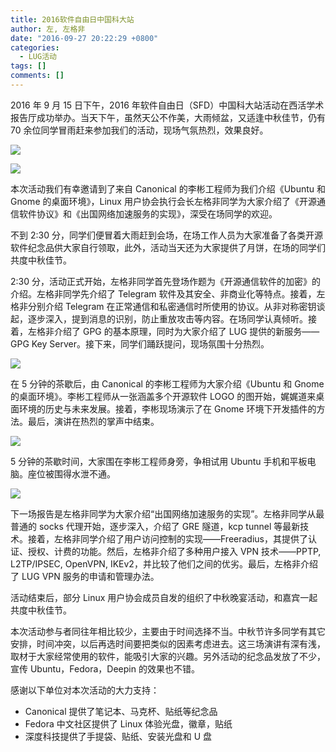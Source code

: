 ```yaml
---
title: 2016软件自由日中国科大站
author: 左, 左格非
date: "2016-09-27 20:22:29 +0800"
categories:
  - LUG活动
tags: []
comments: []
---
```


2016 年 9 月 15 日下午，2016 年软件自由日（SFD）中国科大站活动在西活学术报告厅成功举办。当天下午，虽然天公不作美，大雨倾盆，又适逢中秋佳节，仍有 70 余位同学冒雨赶来参加我们的活动，现场气氛热烈，效果良好。

![](https://ftp.lug.ustc.edu.cn/wp-content/uploads/2016/09/people-shrinked.jpg)

![](https://ftp.lug.ustc.edu.cn/wp-content/uploads/2016/09/图1-shrinked.jpg)

本次活动我们有幸邀请到了来自 Canonical 的李彬工程师为我们介绍《Ubuntu 和 Gnome 的桌面环境》，Linux 用户协会执行会长左格非同学为大家介绍了《开源通信软件协议》和《出国网络加速服务的实现》，深受在场同学的欢迎。

不到 2:30 分，同学们便冒着大雨赶到会场，在场工作人员为大家准备了各类开源软件纪念品供大家自行领取，此外，活动当天还为大家提供了月饼，在场的同学们共度中秋佳节。

2:30 分，活动正式开始，左格非同学首先登场作题为《开源通信软件的加密》的介绍。左格非同学先介绍了 Telegram 软件及其安全、非商业化等特点。接着，左格非分别介绍 Telegram 在正常通信和私密通信时所使用的协议。从非对称密钥谈起，逐步深入，提到消息的识别，防止重放攻击等内容。在场同学认真倾听。接着，左格非介绍了 GPG 的基本原理，同时为大家介绍了 LUG 提供的新服务——GPG Key Server。接下来，同学们踊跃提问，现场氛围十分热烈。

![](https://ftp.lug.ustc.edu.cn/wp-content/uploads/2016/09/图2-shrinked.jpg)

在 5 分钟的茶歇后，由 Canonical 的李彬工程师为大家介绍《Ubuntu 和 Gnome 的桌面环境》。李彬工程师从一张涵盖多个开源软件 LOGO 的图开始，娓娓道来桌面环境的历史与未来发展。接着，李彬现场演示了在 Gnome 环境下开发插件的方法。最后，演讲在热烈的掌声中结束。

![](https://ftp.lug.ustc.edu.cn/wp-content/uploads/2016/09/图4-shrinked.jpg)

5 分钟的茶歇时间，大家围在李彬工程师身旁，争相试用 Ubuntu 手机和平板电脑。座位被围得水泄不通。

![](https://ftp.lug.ustc.edu.cn/wp-content/uploads/2016/09/图5-shrinked.jpg)

下一场报告是左格非同学为大家介绍“出国网络加速服务的实现”。左格非同学从最普通的 socks 代理开始，逐步深入，介绍了 GRE 隧道，kcp tunnel 等最新技术。接着，左格非同学介绍了用户访问控制的实现——Freeradius，其提供了认证、授权、计费的功能。然后，左格非介绍了多种用户接入 VPN 技术——PPTP, L2TP/IPSEC, OpenVPN, IKEv2，并比较了他们之间的优劣。最后，左格非介绍了 LUG VPN 服务的申请和管理办法。

活动结束后，部分 Linux 用户协会成员自发的组织了中秋晚宴活动，和嘉宾一起共度中秋佳节。

本次活动参与者同往年相比较少，主要由于时间选择不当。中秋节许多同学有其它安排，时间冲突，以后再选时间要把类似的因素考虑进去。这三场演讲有深有浅，取材于大家经常使用的软件，能吸引大家的兴趣。另外活动的纪念品发放了不少，宣传 Ubuntu，Fedora，Deepin 的效果也不错。

感谢以下单位对本次活动的大力支持：

- Canonical 提供了笔记本、马克杯、贴纸等纪念品
- Fedora 中文社区提供了 Linux 体验光盘，徽章，贴纸
- 深度科技提供了手提袋、贴纸、安装光盘和 U 盘

